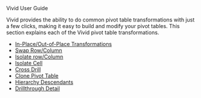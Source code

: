 <div class="LanguageTitle">Vivid User Guide</div>

Vivid provides the ability to do common pivot table transformations with just a few clicks, making it easy to build and modify your pivot tables. This section explains each of the Vivid pivot table transformations.

<ul>
<li><a href="/Documentation/Vivid/Article?id=In-Place/Out-of-Place+Transformations">In-Place/Out-of-Place Transformations</a></li>
<li><a href="/Documentation/Vivid/Article?id=Swap+Row/Column">Swap Row/Column</a></li>
<li><a href="/Documentation/Vivid/Article?id=Isolate+Row/Column">Isolate row/Column</a></li>
<li><a href="/Documentation/Vivid/Article/Isolate+Cell">Isolate Cell</a></li>
<li><a href="/Documentation/Vivid/Article/Cross+Drill">Cross Drill</a></li>
<li><a href="/Documentation/Vivid/Article/Clone+Pivot+Table">Clone Pivot Table</a></li>
<li><a href="/Documentation/Vivid/Article/Hierarchy+Descendants">Hierarchy Descendants</a></li>
<li><a href="/Documentation/Vivid/Article/Drillthrough+Detail">Drillthrough Detail</a></li>
</ul>
